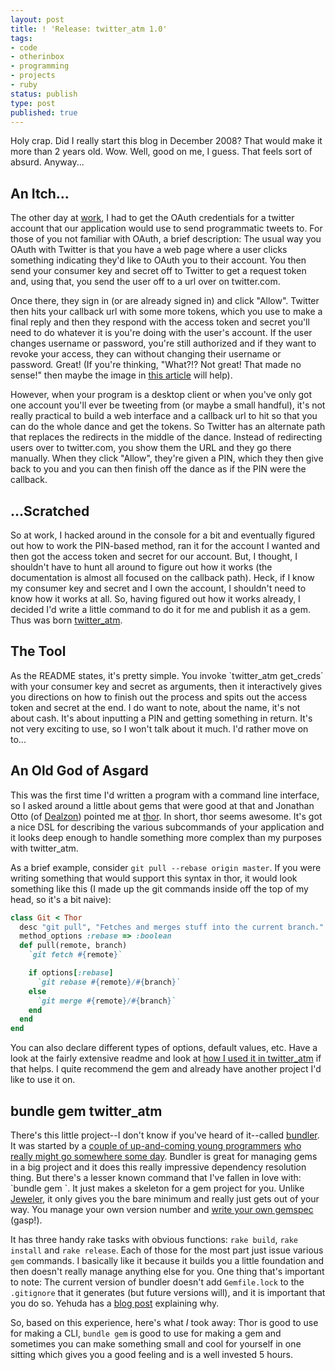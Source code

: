 ```yaml
---
layout: post
title: ! 'Release: twitter_atm 1.0'
tags:
- code
- otherinbox
- programming
- projects
- ruby
status: publish
type: post
published: true
---
```

Holy crap. Did I really start this blog in December 2008? That would make it more than 2 years old. Wow. Well, good on me, I guess. That feels sort of absurd. Anyway...

<h2>An Itch...</h2>
The other day at <a title="OtherInbox" href="http://www.otherinbox.com" target="_blank">work</a>, I had to get the OAuth credentials for a twitter account that our application would use to send programmatic tweets to. For those of you not familiar with OAuth, a brief description: The usual way you OAuth with Twitter is that you have a web page where a user clicks something indicating they'd like to OAuth you to their account. You then send your consumer key and secret off to Twitter to get a request token and, using that, you send the user off to a url over on twitter.com.

Once there, they sign in (or are already signed in) and click "Allow". Twitter then hits your callback url with some more tokens, which you use to make a final reply and then they respond with the access token and secret you'll need to do whatever it is you're doing with the user's account. If the user changes username or password, you're still authorized and if they want to revoke your access, they can without changing their username or password<em>. </em>Great! (If you're thinking, "What?!? Not great! That made no sense!" then maybe the image in <a title="OAuth Documentation on dev.twitter.com" href="http://dev.twitter.com/pages/auth#intro" target="_blank">this article</a> will help).

However, when your program is a desktop client or when you've only got one account you'll ever be tweeting from (or maybe a small handful), it's not really practical to build a web interface and a callback url to hit so that you can do the whole dance and get the tokens. So Twitter has an alternate path that replaces the redirects in the middle of the dance. Instead of redirecting users over to twitter.com, you show them the URL and they go there manually. When they click "Allow", they're given a PIN, which they then give back to you and you can then finish off the dance as if the PIN were the callback.

<h2>...Scratched</h2>
So at work, I hacked around in the console for a bit and eventually figured out how to work the PIN-based method, ran it for the account I wanted and then got the access token and secret for our account. But, I thought, I shouldn't have to hunt all around to figure out how it works (the documentation is almost all focused on the callback path). Heck, if I know my consumer key and secret and I own the account, I shouldn't need to know how it works at all. So, having figured out how it works already, I decided I'd write a little command to do it for me and publish it as a gem. Thus was born <a title="Github repo" href="https://github.com/benhamill/twitter_atm" target="_blank">twitter_atm</a>.

<h2>The Tool</h2>
As the README states, it's pretty simple. You invoke `twitter_atm get_creds` with your consumer key and secret as arguments, then it interactively gives you directions on how to finish out the process and spits out the access token and secret at the end. I do want to note, about the name, it's not about cash. It's about inputting a PIN and getting something in return. It's not very exciting to use, so I won't talk about it much. I'd rather move on to...

<h2>An Old God of Asgard</h2>
This was the first time I'd written a program with a command line interface, so I asked around a little about gems that were good at that and Jonathan Otto (of <a title="Dealzon main site." href="http://dealzon.com" target="_blank">Dealzon</a>) pointed me at <a title="thor gem on Github" href="https://github.com/wycats/thor" target="_blank">thor</a>. In short, thor seems awesome. It's got a nice DSL for describing the various subcommands of your application and it looks deep enough to handle something more complex than my purposes with twitter_atm.

As a brief example, consider `git pull --rebase origin master`. If you were writing something that would support this syntax in thor, it would look something like this (I made up the git commands inside off the top of my head, so it's a bit naive):

``` ruby
class Git < Thor
  desc "git pull", "Fetches and merges stuff into the current branch."
  method_options :rebase => :boolean
  def pull(remote, branch)
    `git fetch #{remote}`

    if options[:rebase]
      `git rebase #{remote}/#{branch}`
    else
      `git merge #{remote}/#{branch}`
    end
  end
end
```

You can also declare different types of options, default values, etc. Have a look at the fairly extensive readme and look at <a title="/bin/twitter_atm" href="https://github.com/benhamill/twitter_atm/blob/develop/bin/twitter_atm" target="_blank">how I used it in twitter_atm</a> if that helps. I quite recommend the gem and already have another project I'd like to use it on.

<h2>bundle gem twitter_atm</h2>
There's this little project--I don't know if you've heard of it--called <a title="Bundler website." href="http://gembundler.com/" target="_blank">bundler</a>. It was started by a <a title="Carl Lerche on Github" href="https://github.com/carllerche" target="_blank">couple of up-and-coming young programmers</a> <a title="Yehuda Katz on Github" href="https://github.com/wycats" target="_blank">who really might go somewhere some day</a>. Bundler is great for managing gems in a big project and it does this really impressive dependency resolution thing. But there's a lesser known command that I've fallen in love with: `bundle gem <gem_name>`. It just makes a skeleton for a gem project for you. Unlike <a title="Jeweler on Github" href="https://github.com/technicalpickles/jeweler" target="_blank">Jeweler</a>, it only gives you the bare minimum and really just gets out of your way. You manage your own version number and <a title="Yehuda on using .gemspec files &quot;correctly&quot;." href="http://yehudakatz.com/2010/04/02/using-gemspecs-as-intended/" target="_blank">write your own gemspec</a> (gasp!).

It has three handy rake tasks with obvious functions: `rake build`, `rake install` and `rake release`. Each of those for the most part just issue various `gem` commands. I basically like it because it builds you a little foundation and then doesn't really manage anything else for you. One thing that's important to note: The current version of bundler doesn't add `Gemfile.lock` to the `.gitignore` that it generates (but future versions will), and it is important that you do so. Yehuda has a <a title="Yehuda on Gemfile and .gemspec" href="http://yehudakatz.com/2010/12/16/clarifying-the-roles-of-the-gemspec-and-gemfile/" target="_blank">blog post</a> explaining why.

So, based on this experience, here's what <em>I</em> took away: Thor is good to use for making a CLI, `bundle gem` is good to use for making a gem and sometimes you can make something small and cool for yourself in one sitting which gives you a good feeling and is a well invested 5 hours.
